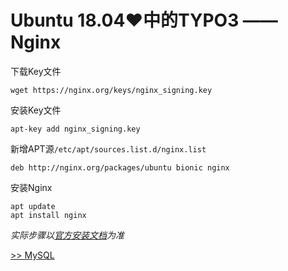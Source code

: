 # Ubuntu 18.04♥中的TYPO3 —— Nginx

下载Key文件

	wget https://nginx.org/keys/nginx_signing.key

安装Key文件

	apt-key add nginx_signing.key

新增APT源`/etc/apt/sources.list.d/nginx.list`

	deb http://nginx.org/packages/ubuntu bionic nginx

安装Nginx

	apt update
	apt install nginx

*实际步骤以[官方安装文档](http://nginx.org/en/linux_packages.html#Ubuntu)为准*

[>> MySQL](MySQL.md)